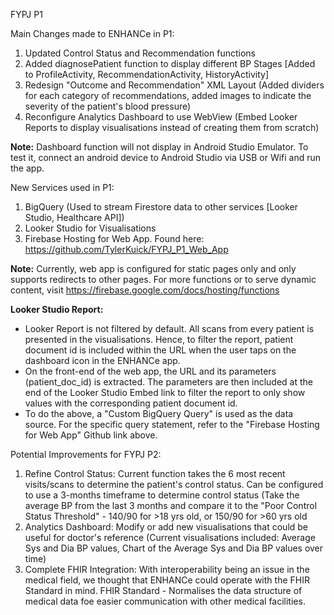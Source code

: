 FYPJ P1

Main Changes made to ENHANCe in P1: 
1. Updated Control Status and Recommendation functions 
2. Added diagnosePatient function to display different BP Stages [Added to ProfileActivity, RecommendationActivity, HistoryActivity]
3. Redesign "Outcome and Recommendation" XML Layout (Added dividers for each category of recommendations, added images to indicate the severity of the patient's blood pressure)
4. Reconfigure Analytics Dashboard to use WebView (Embed Looker Reports to display visualisations instead of creating them from scratch)

**Note:** Dashboard function will not display in Android Studio Emulator. To test it, connect an android device to Android Studio via USB or Wifi and run the app. 

New Services used in P1: 
1. BigQuery (Used to stream Firestore data to other services [Looker Studio, Healthcare API])
2. Looker Studio for Visualisations
3. Firebase Hosting for Web App. Found here: https://github.com/TylerKuick/FYPJ_P1_Web_App

**Note:** Currently, web app is configured for static pages only and only supports redirects to other pages. For more functions or to serve dynamic content, visit https://firebase.google.com/docs/hosting/functions

**Looker Studio Report:**
* Looker Report is not filtered by default. All scans from every patient is presented in the visualisations. Hence, to filter the report, patient document id is included within the URL when the user taps on the dashboard icon in the ENHANCe app.
* On the front-end of the web app, the URL and its parameters (patient_doc_id) is extracted. The parameters are then included at the end of the Looker Studio Embed link to filter the report to only show values with the corresponding patient document id.
* To do the above, a "Custom BigQuery Query" is used as the data source. For the specific query statement, refer to the "Firebase Hosting for Web App" Github link above. 

Potential Improvements for FYPJ P2: 
1. Refine Control Status: Current function takes the 6 most recent visits/scans to determine the patient's control status. Can be configured to use a 3-months timeframe to determine control status (Take the average BP from the last 3 months and compare it to the "Poor Control Status Threshold" - 140/90 for >18 yrs old, or 150/90 for >60 yrs old
2. Analytics Dashboard: Modify or add new visualisations that could be useful for doctor's reference (Current visualisations included: Average Sys and Dia BP values, Chart of the Average Sys and Dia BP values over time)
3. Complete FHIR Integration: With interoperability being an issue in the medical field, we thought that ENHANCe could operate with the FHIR Standard in mind. FHIR Standard - Normalises the data structure of medical data foe easier communication with other medical facilities. 

